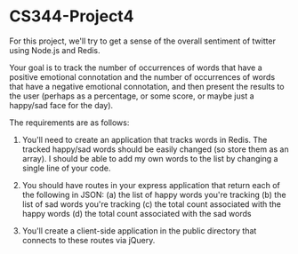 CS344-Project4
==============

For this project, we'll try to get a sense of the overall sentiment of twitter using Node.js and Redis.


Your goal is to track the number of occurrences of words that have a positive emotional connotation and the number of occurrences of words that have a negative emotional connotation, and then present the results to the user (perhaps as a percentage, or some score, or maybe just a happy/sad face for the day).

The requirements are as follows:

1) You'll need to create an application that tracks words in Redis. The tracked happy/sad words should be easily changed (so store them as an array). I should be able to add my own words to the list by changing a single line of your code.

2. You should have routes in your express application that return each of the following in JSON:
  (a) the list of happy words you're tracking
  (b) the list of sad words you're tracking
  (c) the total count associated with the happy words
  (d) the total count associated with the sad words

3) You'll create a client-side application in the public directory that connects to these routes via jQuery.
